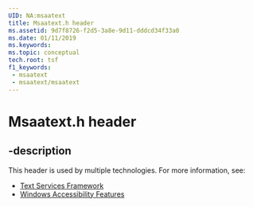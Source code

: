 ```yaml
---
UID: NA:msaatext
title: Msaatext.h header
ms.assetid: 9d7f8726-f2d5-3a8e-9d11-dddcd34f33a0
ms.date: 01/11/2019
ms.keywords: 
ms.topic: conceptual
tech.root: tsf
f1_keywords:
 - msaatext
 - msaatext/msaatext
---
```


# Msaatext.h header


## -description

This header is used by multiple technologies. For more information, see:

- [Text Services Framework](../_tsf/index.md)
- [Windows Accessibility Features](../_winauto/index.md)

